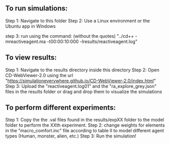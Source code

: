 To run simulations:
-------------------
Step 1: Navigate to this folder
Step 2: Use a Linux environment or the Ubuntu app in Windows

step 3: run using the command: (without the quotes)
			"../cd++ -mreactiveagent.ma -t00:00:10:000 -lresults/reactiveagent.log"


To view results:
----------------
Step 1: Navigate to the results directory inside this directory
Step 2: Open CD-WebViewer-2.0 using the url 
			"https://simulationeverywhere.github.io/CD-WebViewer-2.0/index.html"
Step 3: Upload the "reactiveagent.log01" and the "ra_explore_grey.json" 
		files in the results folder or drag and drop them to visualize the simulations

To perform different experiments:
---------------------------------
Step 1: Copy the the .val files found in the results/expXX folder to the model folder 
		to perform the XXth experiment.
Step 2: change weights for elements in the "macro_comfort.inc" file according to table II
		to model different agent types (Human, monster, alien, etc.)
Step 3: Run the simulation!